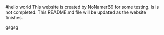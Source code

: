 #hello world
This website is created by NoNamer69 for some testing. Is is not completed. This README.md file will be updated as the website finishes.

gsgsg

